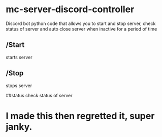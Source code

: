 # mc-server-discord-controller
Discord bot python code that allows you to start and stop server, check status of server and auto close server when inactive for a period of time


## /Start
starts server

## /Stop
stops server

##status
check status of server



# I made this then regretted it, super janky.
